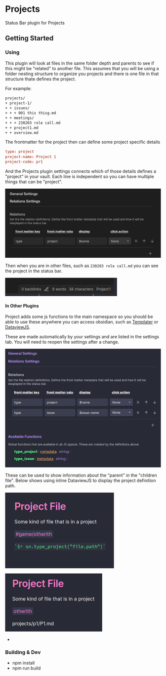 # Projects

Status Bar plugin for Projects

## Getting Started

### Using

This plugin will look at files in the same folder depth and parents to see if this might be "related" to another file. This assumes that you will be using a folder nesting structure to organize you projects and there is one file in that structure thate defines the project.

For example:

```
projects/
+ project-1/
+ + issues/
+ + + 001 this thisg.md
+ + meetings/
+ + + 230203 role call.md
+ + project1.md
+ + overview.md
```

The frontmatter for the project then can define some project specific details

```toml
type: project
project-name: Project 1
project-code: pr1
```

And the Projects plugin settings connects which of those details defines a "project" in your vault. Each line is independent so you can have multiple things that can be "project".

![a screenshot of the settings for Projects that shows a projects definition using the key "type" with value "project"](imgs/settings1.png)

Then when you are in other files, such as `230203 role call.md` you can see the project in the status bar.

![a screenshot of the status bar showing "Project 1"](imgs/statusbar.png)

#### In Other Plugins

Project adds some js functions to the main namespace so you should be able to use these anywhere you can access obsidian, such as [Templater]() or [DataviewJS]().

These are made automatically by your settings and are listed in the settings tab. You will need to reopen the settings after a change.


![a screenshot of the settings showing the list of available functions](imgs/settings2.png)

These can be used to show information about the "parent" in the "children file". Below shows using inline DataviewJS to display the project definition path.

![a screenshot showing the editor view of a file and a inline dataview command => `$= sn.type_project("file.path")`](imgs/dataview-editor.png)

![a screenshot of the same file as above but in view / rendered made, showing the file path for the project => projects/p1/P1.md](imgs/dataview-render.png)

- 

### Building & Dev

- npm install
- npm run build
